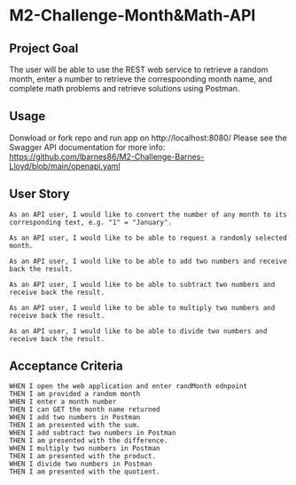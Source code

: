# M2-Challenge-Month&Math-API

## Project Goal

The user will be able to use the REST web service to retrieve a random month, enter a number to retrieve the
correspoonding month name, and complete math problems and retrieve solutions using Postman.


## Usage

Donwload or fork repo and run app on http://localhost:8080/ Please see the Swagger API documentation for more info: https://github.com/lbarnes86/M2-Challenge-Barnes-Lloyd/blob/main/openapi.yaml

## User Story

```
As an API user, I would like to convert the number of any month to its corresponding text, e.g. "1" = "January".

As an API user, I would like to be able to request a randomly selected month.

As an API user, I would like to be able to add two numbers and receive back the result.

As an API user, I would like to be able to subtract two numbers and receive back the result.

As an API user, I would like to be able to multiply two numbers and receive back the result.

As an API user, I would like to be able to divide two numbers and receive back the result.
```

## Acceptance Criteria

```
WHEN I open the web application and enter randMonth ednpoint
THEN I am provided a random month
WHEN I enter a month number 
THEN I can GET the month name returned
WHEN I add two numbers in Postman
THEN I am presented with the sum.
WHEN I add subtract two numbers in Postman
THEN I am presented with the difference.
WHEN I multiply two numbers in Postman
THEN I am presented with the product.
WHEN I divide two numbers in Postman
THEN I am presented with the quotient.

```

